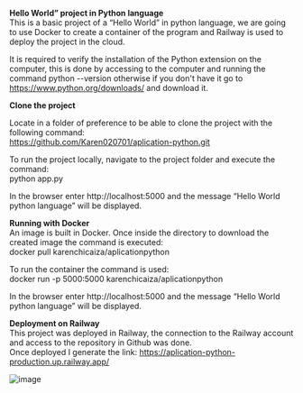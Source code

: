 **Hello World” project in Python language**  
This is a basic project of a “Hello World” in python language, we are going to use Docker to create a container of the program and Railway is used to deploy the project in the cloud.  

It is required to verify the installation of the Python extension on the computer, this is done by accessing to the computer and running the command python --version otherwise if you don't have it go to https://www.python.org/downloads/ and download it.  

**Clone the project**  

Locate in a folder of preference to be able to clone the project with the following command:  
https://github.com/Karen020701/aplication-python.git  

To run the project locally, navigate to the project folder and execute the command:  
python app.py  

In the browser enter http://localhost:5000 and the message “Hello World python language” will be displayed.  

**Running with Docker**  
An image is built in Docker. Once inside the directory to download the created image the command is executed:  
docker pull karenchicaiza/aplicationpython  

To run the container the command is used:  
docker run -p 5000:5000 karenchicaiza/aplicationpython  

In the browser enter http://localhost:5000 and the message “Hello World python language” will be displayed.  


**Deployment on Railway**  
This project was deployed in Railway, the connection to the Railway account and access to the repository in Github was done.   
Once deployed I generate the link: https://aplication-python-production.up.railway.app/ 

![image](https://github.com/user-attachments/assets/47b4e7d0-fc6d-4253-85a3-f9beb5657687)

